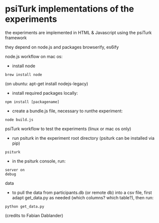 # psiTurk implementations of the experiments

the experiments are implemented in HTML & Javascript using the psiTurk framework

they depend on node.js and packages browserify, es6ify

node.js workflow on mac os:
- install node 
```
brew install node
```
(on ubuntu: apt-get install nodejs-legacy)

- install required packages locally:
```
npm install [packagename]
```

- create a bundle.js file, necessary to runthe experiment:
```
node build.js
``` 


psiTurk workflow to test the experiments (linux or mac os only)

- run psiturk in the experiment root directory (psiturk can be installed via pip)
```
psiturk
```

- in the psiturk console, run:
```
server on
debug
```


data
- to pull the data from participants.db (or remote db) into a csv file, first adapt get_data.py as needed (which columns? which table?), then run:
```
python get_data.py
```

(credits to Fabian Dablander)
